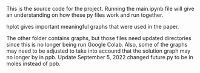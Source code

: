This is the source code for the project. 
Running the main.ipynb file will give an understanding on how these py files work and run together. 

hplot gives important meaningful graphs that were used in the paper. 


The other folder contains graphs, but those files need updated directories since this is no longer being run Google Colab.
Also, some of the graphs may need to be adjusted to take into accound that the solution graph may no longer by in ppb. 
Update September 5, 2022 changed future.py to be in moles instead of ppb.
